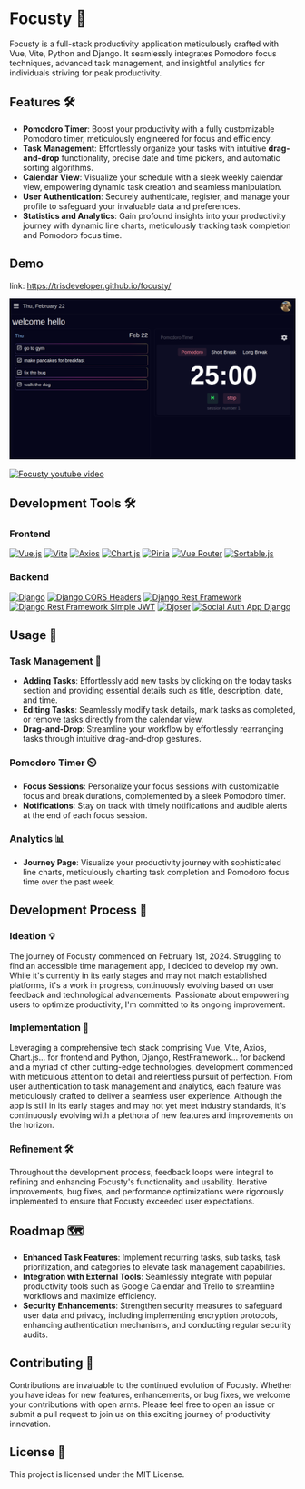 # Focusty 🚀

Focusty is a full-stack productivity application meticulously crafted with Vue, Vite, Python and Django. It seamlessly integrates Pomodoro focus techniques, advanced task management, and insightful analytics for individuals striving for peak productivity.

## Features 🛠️

- **Pomodoro Timer**: Boost your productivity with a fully customizable Pomodoro timer, meticulously engineered for focus and efficiency.
- **Task Management**: Effortlessly organize your tasks with intuitive **drag-and-drop** functionality, precise date and time pickers, and automatic sorting algorithms.
- **Calendar View**: Visualize your schedule with a sleek weekly calendar view, empowering dynamic task creation and seamless manipulation.
- **User Authentication**: Securely authenticate, register, and manage your profile to safeguard your invaluable data and preferences.
- **Statistics and Analytics**: Gain profound insights into your productivity journey with dynamic line charts, meticulously tracking task completion and Pomodoro focus time.

## Demo

link: https://trisdeveloper.github.io/focusty/

![Focusty](https://raw.githubusercontent.com/trisDeveloper/focusty/main/Screenshot%20from%202024-02-22%2013-07-09.png)

[![Focusty youtube video](https://img.youtube.com/vi/wrSbkanFiS0/0.jpg)](https://youtu.be/wrSbkanFiS0)

## Development Tools 🛠️

### Frontend

[![Vue.js](https://img.shields.io/badge/Vue.js-3.4.15-brightgreen)](https://vuejs.org/)
[![Vite](https://img.shields.io/badge/Vite-5.0.11-blueviolet)](https://vitejs.dev/)
[![Axios](https://img.shields.io/badge/Axios-1.6.7-blue)](https://axios-http.com/)
[![Chart.js](https://img.shields.io/badge/Chart.js-3.9.1-orange)](https://www.chartjs.org/)
[![Pinia](https://img.shields.io/badge/Pinia-2.1.7-yellowgreen)](https://pinia.esm.dev/)
[![Vue Router](https://img.shields.io/badge/Vue%20Router-4.2.5-orange)](https://router.vuejs.org/)
[![Sortable.js](https://img.shields.io/badge/Sortable.js-1.15.2-yellow)](https://sortablejs.github.io/Vue.Draggable/)

### Backend

[![Django](https://img.shields.io/badge/Django-3.2-brightgreen)](https://www.djangoproject.com/)
[![Django CORS Headers](https://img.shields.io/badge/Django%20CORS%20Headers-4.3.1-blueviolet)](https://github.com/adamchainz/django-cors-headers)
[![Django Rest Framework](https://img.shields.io/badge/Django%20Rest%20Framework-3.14.0-blue)](https://www.django-rest-framework.org/)
[![Django Rest Framework Simple JWT](https://img.shields.io/badge/Django%20Rest%20Framework%20Simple%20JWT-5.3.1-orange)](https://django-rest-framework-simplejwt.readthedocs.io/en/latest/)
[![Djoser](https://img.shields.io/badge/Djoser-2.2.2-yellowgreen)](https://djoser.readthedocs.io/en/latest/)
[![Social Auth App Django](https://img.shields.io/badge/Social%20Auth%20App%20Django-5.4.0-yellow)](https://github.com/python-social-auth/social-app-django)

## Usage 📝

### Task Management 📅

- **Adding Tasks**: Effortlessly add new tasks by clicking on the today tasks section and providing essential details such as title, description, date, and time.
- **Editing Tasks**: Seamlessly modify task details, mark tasks as completed, or remove tasks directly from the calendar view.
- **Drag-and-Drop**: Streamline your workflow by effortlessly rearranging tasks through intuitive drag-and-drop gestures.

### Pomodoro Timer ⏲️

- **Focus Sessions**: Personalize your focus sessions with customizable focus and break durations, complemented by a sleek Pomodoro timer.
- **Notifications**: Stay on track with timely notifications and audible alerts at the end of each focus session.

### Analytics 📊

- **Journey Page**: Visualize your productivity journey with sophisticated line charts, meticulously charting task completion and Pomodoro focus time over the past week.

## Development Process 🤔

### Ideation 💡

The journey of Focusty commenced on February 1st, 2024. Struggling to find an accessible time management app, I decided to develop my own. While it's currently in its early stages and may not match established platforms, it's a work in progress, continuously evolving based on user feedback and technological advancements. Passionate about empowering users to optimize productivity, I'm committed to its ongoing improvement.

### Implementation 🚀

Leveraging a comprehensive tech stack comprising Vue, Vite, Axios, Chart.js... for frontend and Python, Django, RestFramework... for backend and a myriad of other cutting-edge technologies, development commenced with meticulous attention to detail and relentless pursuit of perfection. From user authentication to task management and analytics, each feature was meticulously crafted to deliver a seamless user experience. Although the app is still in its early stages and may not yet meet industry standards, it's continuously evolving with a plethora of new features and improvements on the horizon.

### Refinement 🛠️

Throughout the development process, feedback loops were integral to refining and enhancing Focusty's functionality and usability. Iterative improvements, bug fixes, and performance optimizations were rigorously implemented to ensure that Focusty exceeded user expectations.

## Roadmap 🗺️

- **Enhanced Task Features**: Implement recurring tasks, sub tasks, task prioritization, and categories to elevate task management capabilities.
- **Integration with External Tools**: Seamlessly integrate with popular productivity tools such as Google Calendar and Trello to streamline workflows and maximize efficiency.
- **Security Enhancements**: Strengthen security measures to safeguard user data and privacy, including implementing encryption protocols, enhancing authentication mechanisms, and conducting regular security audits.

## Contributing 🤝

Contributions are invaluable to the continued evolution of Focusty. Whether you have ideas for new features, enhancements, or bug fixes, we welcome your contributions with open arms. Please feel free to open an issue or submit a pull request to join us on this exciting journey of productivity innovation.

## License 📄

This project is licensed under the MIT License.

